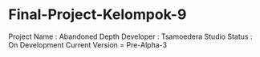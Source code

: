 # Final-Project-Kelompok-9

Project Name : Abandoned Depth
Developer : Tsamoedera Studio
Status : On Development 
Current Version = Pre-Alpha-3
